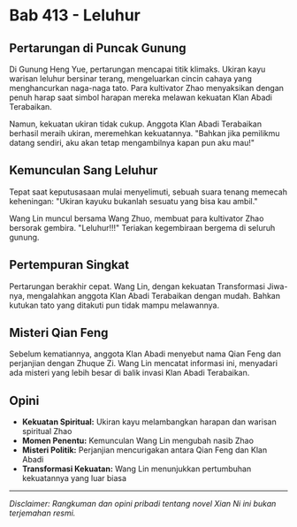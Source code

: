 # Bab 413 - Leluhur

## Pertarungan di Puncak Gunung

Di Gunung Heng Yue, pertarungan mencapai titik klimaks. Ukiran kayu warisan leluhur bersinar terang, mengeluarkan cincin cahaya yang menghancurkan naga-naga tato. Para kultivator Zhao menyaksikan dengan penuh harap saat simbol harapan mereka melawan kekuatan Klan Abadi Terabaikan.

Namun, kekuatan ukiran tidak cukup. Anggota Klan Abadi Terabaikan berhasil meraih ukiran, meremehkan kekuatannya. "Bahkan jika pemilikmu datang sendiri, aku akan tetap mengambilnya kapan pun aku mau!"

## Kemunculan Sang Leluhur

Tepat saat keputusasaan mulai menyelimuti, sebuah suara tenang memecah keheningan: "Ukiran kayuku bukanlah sesuatu yang bisa kau ambil."

Wang Lin muncul bersama Wang Zhuo, membuat para kultivator Zhao bersorak gembira. "Leluhur!!!" Teriakan kegembiraan bergema di seluruh gunung.

## Pertempuran Singkat

Pertarungan berakhir cepat. Wang Lin, dengan kekuatan Transformasi Jiwa-nya, mengalahkan anggota Klan Abadi Terabaikan dengan mudah. Bahkan kutukan tato yang ditakuti pun tidak mampu melawannya.

## Misteri Qian Feng

Sebelum kematiannya, anggota Klan Abadi menyebut nama Qian Feng dan perjanjian dengan Zhuque Zi. Wang Lin mencatat informasi ini, menyadari ada misteri yang lebih besar di balik invasi Klan Abadi Terabaikan.

## Opini

- **Kekuatan Spiritual:** Ukiran kayu melambangkan harapan dan warisan spiritual Zhao
- **Momen Penentu:** Kemunculan Wang Lin mengubah nasib Zhao
- **Misteri Politik:** Perjanjian mencurigakan antara Qian Feng dan Klan Abadi
- **Transformasi Kekuatan:** Wang Lin menunjukkan pertumbuhan kekuatannya yang luar biasa

---

_Disclaimer: Rangkuman dan opini pribadi tentang novel Xian Ni ini bukan terjemahan resmi._